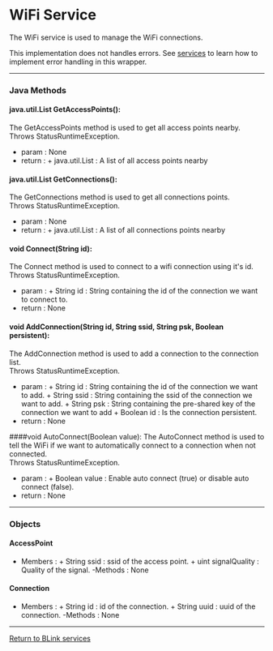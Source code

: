 WiFi Service
============

The WiFi service is used to manage the WiFi connections.

This implementation does not handles errors. See [services](services.md) to learn how to implement error handling in this wrapper.

---------------------------------

### Java Methods

#### java.util.List<AccessPoint> GetAccessPoints():

The GetAccessPoints method is used to get all access points nearby.<br>
Throws StatusRuntimeException.

- param  : None
- return : 
         + java.util.List<AccessPoint> : A list of all access points nearby

#### java.util.List<Connection> GetConnections():

The GetConnections method is used to get all connections points.<br>
Throws StatusRuntimeException.

- param  : None
- return : 
         + java.util.List<Connection> : A list of all connections points nearby
		 
#### void Connect(String id):

The Connect method is used to connect to a wifi connection using it's id.<br>
Throws StatusRuntimeException.

- param  :
         + String id : String containing the id of the connection we want to connect to.
- return : None

#### void AddConnection(String id, String ssid, String psk, Boolean persistent):

The AddConnection method is used to add a connection to the connection list.<br>
Throws StatusRuntimeException.

- param  :
         + String id : String containing the id of the connection we want to add.
		 + String ssid : String containing the ssid of the connection we want to add.
		 + String psk : String containing the pre-shared key of the connection we want to add
         + Boolean id : Is the connection persistent.
- return : None

####void AutoConnect(Boolean value):
The AutoConnect method is used to tell the WiFi if we want to automatically connect to a connection when not connected.<br>
Throws StatusRuntimeException.

- param  :
         + Boolean value : Enable auto connect (true) or disable auto connect (false).
- return : None

---------------------------------

### Objects

#### AccessPoint

- Members :
          + String ssid : ssid of the access point.
		  + uint signalQuality : Quality of the signal.
-Methods : None

#### Connection

- Members :
          + String id : id of the connection.
		  + String uuid : uuid of the connection.
-Methods : None

---------------------------------

[Return to BLink services](blinkServices.md)